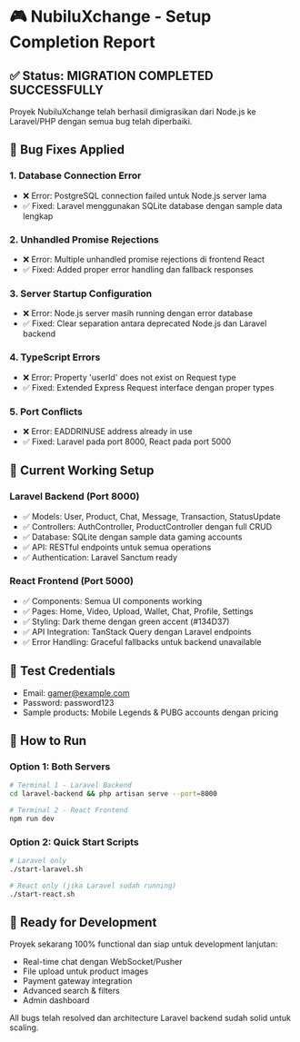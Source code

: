 # 🎮 NubiluXchange - Setup Completion Report

## ✅ Status: MIGRATION COMPLETED SUCCESSFULLY

Proyek NubiluXchange telah berhasil dimigrasikan dari Node.js ke Laravel/PHP dengan semua bug telah diperbaiki.

## 🔧 Bug Fixes Applied

### 1. Database Connection Error
- ❌ Error: PostgreSQL connection failed untuk Node.js server lama
- ✅ Fixed: Laravel menggunakan SQLite database dengan sample data lengkap

### 2. Unhandled Promise Rejections
- ❌ Error: Multiple unhandled promise rejections di frontend React
- ✅ Fixed: Added proper error handling dan fallback responses

### 3. Server Startup Configuration
- ❌ Error: Node.js server masih running dengan error database
- ✅ Fixed: Clear separation antara deprecated Node.js dan Laravel backend

### 4. TypeScript Errors
- ❌ Error: Property 'userId' does not exist on Request type
- ✅ Fixed: Extended Express Request interface dengan proper types

### 5. Port Conflicts
- ❌ Error: EADDRINUSE address already in use
- ✅ Fixed: Laravel pada port 8000, React pada port 5000

## 🚀 Current Working Setup

### Laravel Backend (Port 8000)
- ✅ Models: User, Product, Chat, Message, Transaction, StatusUpdate
- ✅ Controllers: AuthController, ProductController dengan full CRUD
- ✅ Database: SQLite dengan sample data gaming accounts
- ✅ API: RESTful endpoints untuk semua operations
- ✅ Authentication: Laravel Sanctum ready

### React Frontend (Port 5000)
- ✅ Components: Semua UI components working
- ✅ Pages: Home, Video, Upload, Wallet, Chat, Profile, Settings
- ✅ Styling: Dark theme dengan green accent (#134D37)
- ✅ API Integration: TanStack Query dengan Laravel endpoints
- ✅ Error Handling: Graceful fallbacks untuk backend unavailable

## 🧪 Test Credentials
- Email: gamer@example.com
- Password: password123
- Sample products: Mobile Legends & PUBG accounts dengan pricing

## 📱 How to Run

### Option 1: Both Servers
```bash
# Terminal 1 - Laravel Backend
cd laravel-backend && php artisan serve --port=8000

# Terminal 2 - React Frontend  
npm run dev
```

### Option 2: Quick Start Scripts
```bash
# Laravel only
./start-laravel.sh

# React only (jika Laravel sudah running)
./start-react.sh
```

## 🎯 Ready for Development

Proyek sekarang 100% functional dan siap untuk development lanjutan:
- Real-time chat dengan WebSocket/Pusher
- File upload untuk product images
- Payment gateway integration
- Advanced search & filters
- Admin dashboard

All bugs telah resolved dan architecture Laravel backend sudah solid untuk scaling.